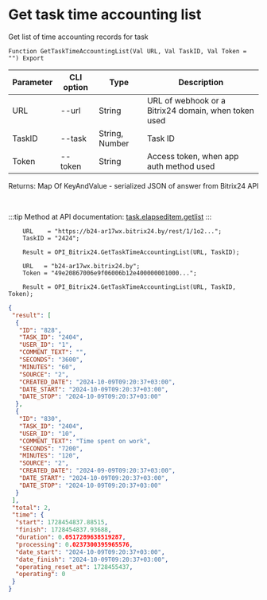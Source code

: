 ﻿---
sidebar_position: 3
---

# Get task time accounting list
 Get list of time accounting records for task



`Function GetTaskTimeAccountingList(Val URL, Val TaskID, Val Token = "") Export`

  | Parameter | CLI option | Type | Description |
  |-|-|-|-|
  | URL | --url | String | URL of webhook or a Bitrix24 domain, when token used |
  | TaskID | --task | String, Number | Task ID |
  | Token | --token | String | Access token, when app auth method used |

  
  Returns:  Map Of KeyAndValue - serialized JSON of answer from Bitrix24 API

<br/>

:::tip
Method at API documentation: [task.elapseditem.getlist](https://dev.1c-bitrix.ru/rest_help/tasks/task/elapseditem/getlist.php)
:::
<br/>


```bsl title="Code example"
    URL    = "https://b24-ar17wx.bitrix24.by/rest/1/1o2...";
    TaskID = "2424";

    Result = OPI_Bitrix24.GetTaskTimeAccountingList(URL, TaskID);

    URL   = "b24-ar17wx.bitrix24.by";
    Token = "49e20867006e9f06006b12e400000001000...";

    Result = OPI_Bitrix24.GetTaskTimeAccountingList(URL, TaskID, Token);
```
 



```json title="Result"
{
 "result": [
  {
   "ID": "828",
   "TASK_ID": "2404",
   "USER_ID": "1",
   "COMMENT_TEXT": "",
   "SECONDS": "3600",
   "MINUTES": "60",
   "SOURCE": "2",
   "CREATED_DATE": "2024-10-09T09:20:37+03:00",
   "DATE_START": "2024-10-09T09:20:37+03:00",
   "DATE_STOP": "2024-10-09T09:20:37+03:00"
  },
  {
   "ID": "830",
   "TASK_ID": "2404",
   "USER_ID": "10",
   "COMMENT_TEXT": "Time spent on work",
   "SECONDS": "7200",
   "MINUTES": "120",
   "SOURCE": "2",
   "CREATED_DATE": "2024-09-09T09:20:37+03:00",
   "DATE_START": "2024-10-09T09:20:37+03:00",
   "DATE_STOP": "2024-10-09T09:20:37+03:00"
  }
 ],
 "total": 2,
 "time": {
  "start": 1728454837.88515,
  "finish": 1728454837.93688,
  "duration": 0.0517289638519287,
  "processing": 0.0237300395965576,
  "date_start": "2024-10-09T09:20:37+03:00",
  "date_finish": "2024-10-09T09:20:37+03:00",
  "operating_reset_at": 1728455437,
  "operating": 0
 }
}
```
